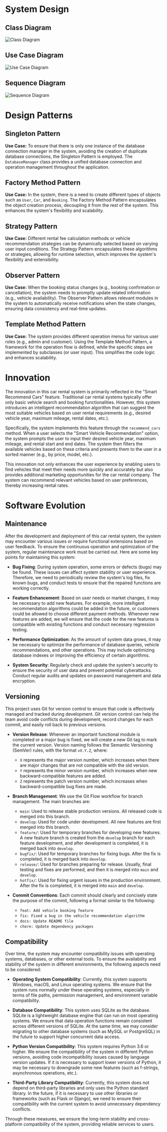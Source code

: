 # System Design

## Class Diagram

![Class Diagram](./Diagram/Class%20Diagram.png)

## Use Case Diagram

![Use Case Diagram](./Diagram/Use%20Case%20Diagram.png)

## Sequence Diagram

![Sequence Diagram](./Diagram/Sequence%20Diagram.png)

# Design Patterns

## Singleton Pattern

**Use Case:** To ensure that there is only one instance of the database connection manager in the system, avoiding the creation of duplicate database connections, the Singleton Pattern is employed. The `DatabaseManager` class provides a unified database connection and operation management throughout the application.

## Factory Method Pattern

**Use Case:** In the system, there is a need to create different types of objects such as `User`, `Car`, and `Booking`. The Factory Method Pattern encapsulates the object creation process, decoupling it from the rest of the system. This enhances the system's flexibility and scalability.

## Strategy Pattern

**Use Case:** Different rental fee calculation methods or vehicle recommendation strategies can be dynamically selected based on varying user input conditions. The Strategy Pattern encapsulates these algorithms or strategies, allowing for runtime selection, which improves the system's flexibility and extensibility.

## Observer Pattern

**Use Case:** When the booking status changes (e.g., booking confirmation or cancellation), the system needs to promptly update related information (e.g., vehicle availability). The Observer Pattern allows relevant modules in the system to automatically receive notifications when the state changes, ensuring data consistency and real-time updates.

## Template Method Pattern

**Use Case:** The system provides different operation menus for various user roles (e.g., admin and customer). Using the Template Method Pattern, a framework for the operation flow is defined, while the specific steps are implemented by subclasses (or user input). This simplifies the code logic and enhances scalability.

# Innovation

The innovation in this car rental system is primarily reflected in the "Smart Recommend Cars" feature. Traditional car rental systems typically offer only basic vehicle search and booking functionalities. However, this system introduces an intelligent recommendation algorithm that can suggest the most suitable vehicles based on user rental requirements (e.g., desired vehicle year, maximum mileage, rental dates, etc.).

Specifically, the system implements this feature through the `recommend_cars` method. When a user selects the "Smart Vehicle Recommendation" option, the system prompts the user to input their desired vehicle year, maximum mileage, and rental start and end dates. The system then filters the available vehicles based on these criteria and presents them to the user in a sorted manner (e.g., by price, model, etc.).

This innovation not only enhances the user experience by enabling users to find vehicles that meet their needs more quickly and accurately but also provides additional marketing opportunities for the car rental company. The system can recommend relevant vehicles based on user preferences, thereby increasing rental rates.

# Software Evolution

## Maintenance

After the development and deployment of this car rental system, the system may encounter various issues or require functional extensions based on user feedback. To ensure the continuous operation and optimization of the system, regular maintenance work must be carried out. Here are some key points for maintaining this system:

- **Bug Fixing**: During system operation, some errors or defects (bugs) may be found. These issues can affect system stability or user experience. Therefore, we need to periodically review the system's log files, fix known bugs, and conduct tests to ensure that the repaired functions are working correctly.

- **Feature Enhancement**: Based on user needs or market changes, it may be necessary to add new features. For example, more intelligent recommendation algorithms could be added in the future, or customers could be allowed to choose different payment methods. Whenever new features are added, we will ensure that the code for the new features is compatible with existing functions and conduct necessary regression testing.

- **Performance Optimization**: As the amount of system data grows, it may be necessary to optimize the performance of database queries, vehicle recommendations, and other operations. This may include optimizing database indexes or improving the efficiency of certain algorithms.

- **System Security**: Regularly check and update the system's security to ensure the security of user data and prevent potential cyberattacks. Conduct regular audits and updates on password management and data encryption.

## Versioning

This project uses Git for version control to ensure that code is effectively managed and tracked during development. Git version control can help the team avoid code conflicts during development, record changes for each commit, and easily roll back to previous versions.

- **Version Release**: Whenever an important functional module is completed or a major bug is fixed, we will create a new Git tag to mark the current version. Version naming follows the Semantic Versioning (SemVer) rules, with the format `vX.Y.Z`, where:
    - `X` represents the major version number, which increases when there are major changes that are not compatible with the old version.
    - `Y` represents the minor version number, which increases when new backward-compatible features are added.
    - `Z` represents the patch version number, which increases when backward-compatible bug fixes are made.

- **Branch Management**: We use the Git Flow workflow for branch management. The main branches are:
    - `main`: Used to release stable production versions. All released code is merged into this branch.
    - `develop`: Used for code under development. All new features are first merged into this branch.
    - `feature/`: Used for temporary branches for developing new features. A new feature branch is created from the `develop` branch for each feature development, and after development is completed, it is merged back into `develop`.
    - `bugfix/`: Used for temporary branches for fixing bugs. After the fix is completed, it is merged back into `develop`.
    - `release/`: Used for branches preparing for release. Usually, final testing and fixes are performed, and then it is merged into `main` and `develop`.
    - `hotfix/`: Used for fixing urgent issues in the production environment. After the fix is completed, it is merged into `main` and `develop`.

- **Commit Conventions**: Each commit should clearly and concisely state the purpose of the commit, following a format similar to the following:
    - `feat: Add vehicle booking feature`
    - `fix: Fixed a bug in the vehicle recommendation algorithm`
    - `docs: Update README file`
    - `chore: Update dependency packages`

## Compatibility

Over time, the system may encounter compatibility issues with operating systems, databases, or other external tools. To ensure the availability and stability of the system in different environments, the following aspects need to be considered:

- **Operating System Compatibility**: Currently, this system supports Windows, macOS, and Linux operating systems. We ensure that the system runs normally under these operating systems, especially in terms of file paths, permission management, and environment variable compatibility.

- **Database Compatibility**: This system uses SQLite as the database. SQLite is a lightweight database engine that can run on most operating systems. We ensure that data operation functions remain consistent across different versions of SQLite. At the same time, we may consider migrating to other database systems (such as MySQL or PostgreSQL) in the future to support higher concurrent data access.

- **Python Version Compatibility**: This system requires Python 3.6 or higher. We ensure the compatibility of the system in different Python versions, avoiding code incompatibility issues caused by language version updates. If it is necessary to support lower versions of Python, it may be necessary to downgrade some new features (such as f-strings, asynchronous operations, etc.).

- **Third-Party Library Compatibility**: Currently, this system does not depend on third-party libraries and only uses the Python standard library. In the future, if it is necessary to use other libraries or frameworks (such as Flask or Django), we need to ensure their compatibility with the current system to avoid unnecessary dependency conflicts.

Through these measures, we ensure the long-term stability and cross-platform compatibility of the system, providing reliable services to users.
